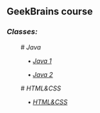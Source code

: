 ## GeekBrains course 

### *Classes:*
&nbsp; &nbsp; &nbsp; &nbsp; # *Java*

&nbsp; &nbsp; &nbsp; &nbsp; &nbsp; &nbsp; • *[Java 1](src/main/java/Java1/)*

&nbsp; &nbsp; &nbsp; &nbsp; &nbsp; &nbsp; • *[Java 2](src/main/java/Java2/)*

&nbsp; &nbsp; &nbsp; &nbsp; # *HTML&CSS*

&nbsp; &nbsp; &nbsp; &nbsp; &nbsp; &nbsp; • *[HTML&CSS](HTML&CSS/)*

